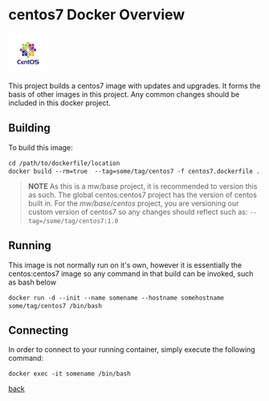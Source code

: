 # centos7 Docker Overview

<img alt="Docker Compose" src="docs/images/centos-logo-light-tagline-release7.png" width="80">&nbsp;&nbsp;&nbsp;

This project builds a centos7 image with updates and upgrades.  It forms the basis of other images
in this project.  Any common changes should be included in this docker project.  

## Building

To build this image:

    cd /path/to/dockerfile/location
    docker build --rm=true  --tag=some/tag/centos7 -f centos7.dockerfile .

> **NOTE** As this is a mw/base project, it is recommended to version this as such.  The global centos:centos7 project has the
> version of centos built in.  For the *mw/base/centos* project, you are versioning our custom version of centos7 so any changes
> should reflect such as: `--tag=/some/tag/centos7:1.0`

## Running

This image is not normally run on it's own, however it is essentially the centos:centos7 image
so any command in that build can be invoked, such as bash below

    docker run -d --init --name somename --hostname somehostname some/tag/centos7 /bin/bash

## Connecting

In order to connect to your running container, simply execute the following command:

    docker exec -it somename /bin/bash

[back](./README.md) 